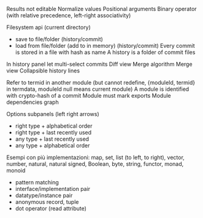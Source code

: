 Results not editable
Normalize values
Positional arguments
Binary operator (with relative precedence, left-right associativity)

Filesystem api (current directory)

- save to file/folder (history/commit)
- load from file/folder (add to in memory) (history/commit)
  Every commit is stored in a file with hash as name
  A history is a folder of commit files

In history panel let multi-select commits
Diff view
Merge algorithm
Merge view
Collapsible history lines

Refer to termid in another module (but cannot redefine, {moduleId, termid} in termdata, moduleId null means current module)
A module is identified with crypto-hash of a commit
Module must mark exports
Module dependencies graph

Options subpanels (left right arrows)

- right type + alphabetical order
- right type + last recently used
- any type + last recently used
- any type + alphabetical order

Esempi con più implementazioni: map, set, list (to left, to right), vector, number, natural, natural signed, Boolean, byte, string, functor, monad, monoid

- pattern matching
- interface/implementation pair
- datatype/instance pair
- anonymous record, tuple
- dot operator (read attribute)
